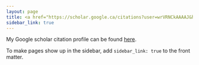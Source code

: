 ```yaml
---
layout: page
title: <a href="https://scholar.google.ca/citations?user=wrVRNCkAAAAJ&hl=en">Google Scholar</a>
sidebar_link: true
---
```


<p class="message">
  My Google scholar citation profile can be found <a href="https://scholar.google.ca/citations?user=wrVRNCkAAAAJ&hl=en">here</a>.
</p>

To make pages show up in the sidebar, add `sidebar_link: true` to the front
matter.
